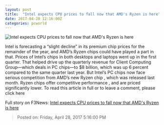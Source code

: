 ```yaml
---
layout: post
title:  "Intel expects CPU prices to fall now that AMD's Ryzen is here"
date: 2017-04-28 12:16:00Z
categories: pcworld
---
```


![Intel expects CPU prices to fall now that AMD's Ryzen is here](http://images.techhive.com/images/article/2017/01/0853_as-26-100703638-large.3x2.jpg)

Intel is forecasting a “slight decline” in its premium chip prices for the remainder of the year, and AMD’s Ryzen chips could have played a part in that. Prices of Intel’s chips in both desktops and laptops went up in the first quarter. That helped drive up the quarterly revenue for Client Computing Group—which deals in PC chips—to $8 billion, which was up 6 percent compared to the same quarter last year. But Intel’s PC chips now face serious competition from AMD’s new Ryzen chip , which was released last month. Ryzen chips offer competitive performance , and are priced significantly lower. To read this article in full or to leave a comment, please click here


Full story on F3News: [Intel expects CPU prices to fall now that AMD's Ryzen is here](http://www.f3nws.com/n/BVJtGC)

> Posted on: Friday, April 28, 2017 5:16:00 PM
